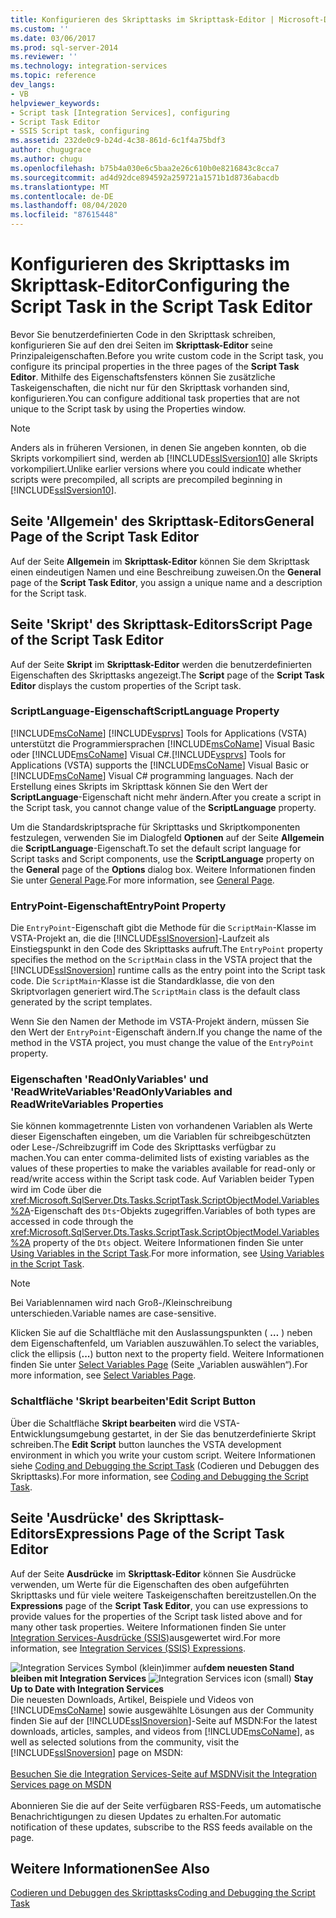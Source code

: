 ```yaml
---
title: Konfigurieren des Skripttasks im Skripttask-Editor | Microsoft-Dokumentation
ms.custom: ''
ms.date: 03/06/2017
ms.prod: sql-server-2014
ms.reviewer: ''
ms.technology: integration-services
ms.topic: reference
dev_langs:
- VB
helpviewer_keywords:
- Script task [Integration Services], configuring
- Script Task Editor
- SSIS Script task, configuring
ms.assetid: 232de0c9-b24d-4c38-861d-6c1f4a75bdf3
author: chugugrace
ms.author: chugu
ms.openlocfilehash: b75b4a030e6c5baa2e26c610b0e8216843c8cca7
ms.sourcegitcommit: ad4d92dce894592a259721a1571b1d8736abacdb
ms.translationtype: MT
ms.contentlocale: de-DE
ms.lasthandoff: 08/04/2020
ms.locfileid: "87615448"
---
```

# <a name="configuring-the-script-task-in-the-script-task-editor"></a><span data-ttu-id="92a16-102">Konfigurieren des Skripttasks im Skripttask-Editor</span><span class="sxs-lookup"><span data-stu-id="92a16-102">Configuring the Script Task in the Script Task Editor</span></span>
  <span data-ttu-id="92a16-103">Bevor Sie benutzerdefinierten Code in den Skripttask schreiben, konfigurieren Sie auf den drei Seiten im **Skripttask-Editor** seine Prinzipaleigenschaften.</span><span class="sxs-lookup"><span data-stu-id="92a16-103">Before you write custom code in the Script task, you configure its principal properties in the three pages of the **Script Task Editor**.</span></span> <span data-ttu-id="92a16-104">Mithilfe des Eigenschaftsfensters können Sie zusätzliche Taskeigenschaften, die nicht nur für den Skripttask vorhanden sind, konfigurieren.</span><span class="sxs-lookup"><span data-stu-id="92a16-104">You can configure additional task properties that are not unique to the Script task by using the Properties window.</span></span>

> [!NOTE]
>  <span data-ttu-id="92a16-105">Anders als in früheren Versionen, in denen Sie angeben konnten, ob die Skripts vorkompiliert sind, werden ab [!INCLUDE[ssISversion10](../../../includes/ssisversion10-md.md)] alle Skripts vorkompiliert.</span><span class="sxs-lookup"><span data-stu-id="92a16-105">Unlike earlier versions where you could indicate whether scripts were precompiled, all scripts are precompiled beginning in [!INCLUDE[ssISversion10](../../../includes/ssisversion10-md.md)].</span></span>

## <a name="general-page-of-the-script-task-editor"></a><span data-ttu-id="92a16-106">Seite 'Allgemein' des Skripttask-Editors</span><span class="sxs-lookup"><span data-stu-id="92a16-106">General Page of the Script Task Editor</span></span>
 <span data-ttu-id="92a16-107">Auf der Seite **Allgemein** im **Skripttask-Editor** können Sie dem Skripttask einen eindeutigen Namen und eine Beschreibung zuweisen.</span><span class="sxs-lookup"><span data-stu-id="92a16-107">On the **General** page of the **Script Task Editor**, you assign a unique name and a description for the Script task.</span></span>

## <a name="script-page-of-the-script-task-editor"></a><span data-ttu-id="92a16-108">Seite 'Skript' des Skripttask-Editors</span><span class="sxs-lookup"><span data-stu-id="92a16-108">Script Page of the Script Task Editor</span></span>
 <span data-ttu-id="92a16-109">Auf der Seite **Skript** im **Skripttask-Editor** werden die benutzerdefinierten Eigenschaften des Skripttasks angezeigt.</span><span class="sxs-lookup"><span data-stu-id="92a16-109">The **Script** page of the **Script Task Editor** displays the custom properties of the Script task.</span></span>

### <a name="scriptlanguage-property"></a><span data-ttu-id="92a16-110">ScriptLanguage-Eigenschaft</span><span class="sxs-lookup"><span data-stu-id="92a16-110">ScriptLanguage Property</span></span>
 [!INCLUDE[msCoName](../../../includes/msconame-md.md)] <span data-ttu-id="92a16-111">[!INCLUDE[vsprvs](../../../includes/vsprvs-md.md)] Tools for Applications (VSTA) unterstützt die Programmiersprachen [!INCLUDE[msCoName](../../../includes/msconame-md.md)] Visual Basic oder [!INCLUDE[msCoName](../../../includes/msconame-md.md)] Visual C#.</span><span class="sxs-lookup"><span data-stu-id="92a16-111">[!INCLUDE[vsprvs](../../../includes/vsprvs-md.md)] Tools for Applications (VSTA) supports the [!INCLUDE[msCoName](../../../includes/msconame-md.md)] Visual Basic or [!INCLUDE[msCoName](../../../includes/msconame-md.md)] Visual C# programming languages.</span></span> <span data-ttu-id="92a16-112">Nach der Erstellung eines Skripts im Skripttask können Sie den Wert der **ScriptLanguage**-Eigenschaft nicht mehr ändern.</span><span class="sxs-lookup"><span data-stu-id="92a16-112">After you create a script in the Script task, you cannot change value of the **ScriptLanguage** property.</span></span>

 <span data-ttu-id="92a16-113">Um die Standardskriptsprache für Skripttasks und Skriptkomponenten festzulegen, verwenden Sie im Dialogfeld **Optionen** auf der Seite **Allgemein** die **ScriptLanguage**-Eigenschaft.</span><span class="sxs-lookup"><span data-stu-id="92a16-113">To set the default script language for Script tasks and Script components, use the **ScriptLanguage** property on the **General** page of the **Options** dialog box.</span></span> <span data-ttu-id="92a16-114">Weitere Informationen finden Sie unter [General Page](../../general-page-of-integration-services-designers-options.md).</span><span class="sxs-lookup"><span data-stu-id="92a16-114">For more information, see [General Page](../../general-page-of-integration-services-designers-options.md).</span></span>

### <a name="entrypoint-property"></a><span data-ttu-id="92a16-115">EntryPoint-Eigenschaft</span><span class="sxs-lookup"><span data-stu-id="92a16-115">EntryPoint Property</span></span>
 <span data-ttu-id="92a16-116">Die `EntryPoint`-Eigenschaft gibt die Methode für die `ScriptMain`-Klasse im VSTA-Projekt an, die die [!INCLUDE[ssISnoversion](../../../includes/ssisnoversion-md.md)]-Laufzeit als Einstiegspunkt in den Code des Skripttasks aufruft.</span><span class="sxs-lookup"><span data-stu-id="92a16-116">The `EntryPoint` property specifies the method on the `ScriptMain` class in the VSTA project that the [!INCLUDE[ssISnoversion](../../../includes/ssisnoversion-md.md)] runtime calls as the entry point into the Script task code.</span></span> <span data-ttu-id="92a16-117">Die `ScriptMain`-Klasse ist die Standardklasse, die von den Skriptvorlagen generiert wird.</span><span class="sxs-lookup"><span data-stu-id="92a16-117">The `ScriptMain` class is the default class generated by the script templates.</span></span>

 <span data-ttu-id="92a16-118">Wenn Sie den Namen der Methode im VSTA-Projekt ändern, müssen Sie den Wert der `EntryPoint`-Eigenschaft ändern.</span><span class="sxs-lookup"><span data-stu-id="92a16-118">If you change the name of the method in the VSTA project, you must change the value of the `EntryPoint` property.</span></span>

### <a name="readonlyvariables-and-readwritevariables-properties"></a><span data-ttu-id="92a16-119">Eigenschaften 'ReadOnlyVariables' und 'ReadWriteVariables'</span><span class="sxs-lookup"><span data-stu-id="92a16-119">ReadOnlyVariables and ReadWriteVariables Properties</span></span>
 <span data-ttu-id="92a16-120">Sie können kommagetrennte Listen von vorhandenen Variablen als Werte dieser Eigenschaften eingeben, um die Variablen für schreibgeschützten oder Lese-/Schreibzugriff im Code des Skripttasks verfügbar zu machen.</span><span class="sxs-lookup"><span data-stu-id="92a16-120">You can enter comma-delimited lists of existing variables as the values of these properties to make the variables available for read-only or read/write access within the Script task code.</span></span> <span data-ttu-id="92a16-121">Auf Variablen beider Typen wird im Code über die <xref:Microsoft.SqlServer.Dts.Tasks.ScriptTask.ScriptObjectModel.Variables%2A>-Eigenschaft des `Dts`-Objekts zugegriffen.</span><span class="sxs-lookup"><span data-stu-id="92a16-121">Variables of both types are accessed in code through the <xref:Microsoft.SqlServer.Dts.Tasks.ScriptTask.ScriptObjectModel.Variables%2A> property of the `Dts` object.</span></span> <span data-ttu-id="92a16-122">Weitere Informationen finden Sie unter [Using Variables in the Script Task](../../extending-packages-scripting/task/using-variables-in-the-script-task.md).</span><span class="sxs-lookup"><span data-stu-id="92a16-122">For more information, see [Using Variables in the Script Task](../../extending-packages-scripting/task/using-variables-in-the-script-task.md).</span></span>

> [!NOTE]
>  <span data-ttu-id="92a16-123">Bei Variablennamen wird nach Groß-/Kleinschreibung unterschieden.</span><span class="sxs-lookup"><span data-stu-id="92a16-123">Variable names are case-sensitive.</span></span>

 <span data-ttu-id="92a16-124">Klicken Sie auf die Schaltfläche mit den Auslassungspunkten ( **…** ) neben dem Eigenschaftenfeld, um Variablen auszuwählen.</span><span class="sxs-lookup"><span data-stu-id="92a16-124">To select the variables, click the ellipsis (**...**) button next to the property field.</span></span> <span data-ttu-id="92a16-125">Weitere Informationen finden Sie unter [Select Variables Page](../../control-flow/select-variables-page.md) (Seite „Variablen auswählen“).</span><span class="sxs-lookup"><span data-stu-id="92a16-125">For more information, see [Select Variables Page](../../control-flow/select-variables-page.md).</span></span>

### <a name="edit-script-button"></a><span data-ttu-id="92a16-126">Schaltfläche 'Skript bearbeiten'</span><span class="sxs-lookup"><span data-stu-id="92a16-126">Edit Script Button</span></span>
 <span data-ttu-id="92a16-127">Über die Schaltfläche **Skript bearbeiten** wird die VSTA-Entwicklungsumgebung gestartet, in der Sie das benutzerdefinierte Skript schreiben.</span><span class="sxs-lookup"><span data-stu-id="92a16-127">The **Edit Script** button launches the VSTA development environment in which you write your custom script.</span></span> <span data-ttu-id="92a16-128">Weitere Informationen siehe [Coding and Debugging the Script Task](coding-and-debugging-the-script-task.md) (Codieren und Debuggen des Skripttasks).</span><span class="sxs-lookup"><span data-stu-id="92a16-128">For more information, see [Coding and Debugging the Script Task](coding-and-debugging-the-script-task.md).</span></span>

## <a name="expressions-page-of-the-script-task-editor"></a><span data-ttu-id="92a16-129">Seite 'Ausdrücke' des Skripttask-Editors</span><span class="sxs-lookup"><span data-stu-id="92a16-129">Expressions Page of the Script Task Editor</span></span>
 <span data-ttu-id="92a16-130">Auf der Seite **Ausdrücke** im **Skripttask-Editor** können Sie Ausdrücke verwenden, um Werte für die Eigenschaften des oben aufgeführten Skripttasks und für viele weitere Taskeigenschaften bereitzustellen.</span><span class="sxs-lookup"><span data-stu-id="92a16-130">On the **Expressions** page of the **Script Task Editor**, you can use expressions to provide values for the properties of the Script task listed above and for many other task properties.</span></span> <span data-ttu-id="92a16-131">Weitere Informationen finden Sie unter [Integration Services-Ausdrücke &#40;SSIS&#41;](../../expressions/integration-services-ssis-expressions.md)ausgewertet wird.</span><span class="sxs-lookup"><span data-stu-id="92a16-131">For more information, see [Integration Services &#40;SSIS&#41; Expressions](../../expressions/integration-services-ssis-expressions.md).</span></span>

<span data-ttu-id="92a16-132">![Integration Services Symbol (klein)](../../media/dts-16.gif "Integration Services (kleines Symbol)")immer auf**dem neuesten Stand bleiben mit Integration Services**  </span><span class="sxs-lookup"><span data-stu-id="92a16-132">![Integration Services icon (small)](../../media/dts-16.gif "Integration Services icon (small)")  **Stay Up to Date with Integration Services**</span></span><br /> <span data-ttu-id="92a16-133">Die neuesten Downloads, Artikel, Beispiele und Videos von [!INCLUDE[msCoName](../../../includes/msconame-md.md)] sowie ausgewählte Lösungen aus der Community finden Sie auf der [!INCLUDE[ssISnoversion](../../../includes/ssisnoversion-md.md)]-Seite auf MSDN:</span><span class="sxs-lookup"><span data-stu-id="92a16-133">For the latest downloads, articles, samples, and videos from [!INCLUDE[msCoName](../../../includes/msconame-md.md)], as well as selected solutions from the community, visit the [!INCLUDE[ssISnoversion](../../../includes/ssisnoversion-md.md)] page on MSDN:</span></span><br /><br /> [<span data-ttu-id="92a16-134">Besuchen Sie die Integration Services-Seite auf MSDN</span><span class="sxs-lookup"><span data-stu-id="92a16-134">Visit the Integration Services page on MSDN</span></span>](https://go.microsoft.com/fwlink/?LinkId=136655)<br /><br /> <span data-ttu-id="92a16-135">Abonnieren Sie die auf der Seite verfügbaren RSS-Feeds, um automatische Benachrichtigungen zu diesen Updates zu erhalten.</span><span class="sxs-lookup"><span data-stu-id="92a16-135">For automatic notification of these updates, subscribe to the RSS feeds available on the page.</span></span>

## <a name="see-also"></a><span data-ttu-id="92a16-136">Weitere Informationen</span><span class="sxs-lookup"><span data-stu-id="92a16-136">See Also</span></span>
 [<span data-ttu-id="92a16-137">Codieren und Debuggen des Skripttasks</span><span class="sxs-lookup"><span data-stu-id="92a16-137">Coding and Debugging the Script Task</span></span>](coding-and-debugging-the-script-task.md)


